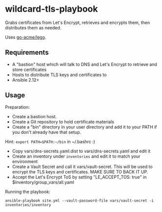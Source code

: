 # wildcard-tls-playbook
Grabs certificates from Let's Encrypt, retrieves and encrypts them, then distributes them as needed.

Uses [go-acme/lego](https://github.com/go-acme/lego/).

## Requirements
* A "bastion" host which will talk to DNS and Let's Encrypt to retrieve and store certificates
* Hosts to distribute TLS keys and certificates to
* Ansible 2.12+

## Usage
Preparation:

* Create a bastion host.
* Create a Git repository to hold certificate materials
* Create a "bin" directory in your user directory and add it to your PATH if you don't already have that setup.

Hint: `export PATH=$PATH:~/bin` in ~/.bashrc :)

* Copy vars/dns-secrets.yaml.dist to vars/dns-secrets.yaml and edit it
* Create an inventory under `inventories` and edit it to match your environment
* Create a Vault Secret and call it vars/vault-secret. This will be used to encrypt the TLS keys and certificates. MAKE SURE TO BACK IT UP.
* Accept the Let's Encrypt ToS by setting "LE_ACCEPT_TOS: true" in $inventory/group_vars/all.yaml

Running the playbook:

`ansible-playbook site.yml --vault-password-file vars/vault-secret -i inventories/inventory`